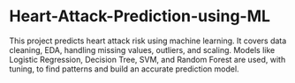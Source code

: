# Heart-Attack-Prediction-using-ML
This project predicts heart attack risk using machine learning. It covers data cleaning, EDA, handling missing values, outliers, and scaling. Models like Logistic Regression, Decision Tree, SVM, and Random Forest are used, with tuning, to find patterns and build an accurate prediction model.
